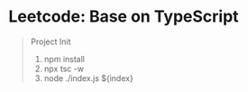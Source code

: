 # Leetcode: Base on TypeScript

> Project Init
> 1. npm install
> 2. npx tsc -w
> 3. node ./index.js ${index}